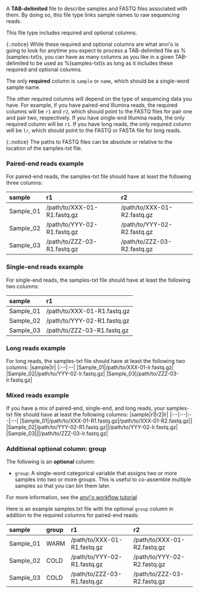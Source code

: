 A **TAB-delimited** file to describe samples and FASTQ files associated with them. By doing so, this file type links sample names to raw sequencing reads.

This file type includes required and optional columns.

{:.notice}
While these required and optional columns are what anvi'o is going to look for anytime you expect to process a TAB-delimited file as %(samples-txt)s, you can have as many columns as you like in a given TAB-delimited to be used as %(samples-txt)s as long as it includes these required and optional columns.

The only **required** column is `sample` or `name`, which should be a single-word sample name.

The other required columns will depend on the type of sequencing data you have. For example, if you have paired-end Illumina reads, the
required columns will be `r1` and `r2`, which should point to the FASTQ files for pair one and pair two, respectively. If you have single-end Illumina reads, the only required column will be `r1`.
If you have long reads, the only required column will be `lr`, which should point to the FASTQ or FASTA file for long reads.

{:.notice}
The paths to FASTQ files can be absolute or relative to the location of the samples-txt file.

### Paired-end reads example
For paired-end reads, the samples-txt file should have at least the following three columns:

|sample|r1|r2|
|:--|:--|:--|
|Sample_01|/path/to/XXX-01-R1.fastq.gz|/path/to/XXX-01-R2.fastq.gz|
|Sample_02|/path/to/YYY-02-R1.fastq.gz|/path/to/YYY-02-R2.fastq.gz|
|Sample_03|/path/to/ZZZ-03-R1.fastq.gz|/path/to/ZZZ-03-R2.fastq.gz|

### Single-end reads example
For single-end reads, the samples-txt file should have at least the following two columns:

|sample|r1|
|:--|:--|
|Sample_01|/path/to/XXX-01-R1.fastq.gz|
|Sample_02|/path/to/YYY-02-R1.fastq.gz|
|Sample_03|/path/to/ZZZ-03-R1.fastq.gz|

### Long reads example
For long reads, the samples-txt file should have at least the following two columns:
|sample|lr|
|:--|:--|
|Sample_01|/path/to/XXX-01-lr.fastq.gz|
|Sample_02|/path/to/YYY-02-lr.fastq.gz|
|Sample_03|/path/to/ZZZ-03-lr.fastq.gz|

### Mixed reads example
If you have a mix of paired-end, single-end, and long reads, your samples-txt file should have at least the following columns:
|sample|r1|r2|lr|
|:--|:--|:--|:--|
|Sample_01|/path/to/XXX-01-R1.fastq.gz|/path/to/XXX-01-R2.fastq.gz||
|Sample_02|/path/to/YYY-02-R1.fastq.gz||/path/to/YYY-02-lr.fastq.gz|
|Sample_03|||/path/to/ZZZ-03-lr.fastq.gz|

### Additional optional column: group

The following is an **optional** column:

* `group`: A single-word categorical variable that assigns two or more samples into two or more groups. This is useful to co-assemble multiple samples so that you can bin them later.

For more information, see the [anvi'o workflow tutorial](https://merenlab.org/2018/07/09/anvio-snakemake-workflows/#samplestxt)

Here is an example samples.txt file with the optional `group` column in addition to the required columns for paired-end reads:

|sample|group|r1|r2|
|:--|:--|:--|:--|
|Sample_01|WARM|/path/to/XXX-01-R1.fastq.gz|/path/to/XXX-01-R2.fastq.gz|
|Sample_02|COLD|/path/to/YYY-02-R1.fastq.gz|/path/to/YYY-02-R2.fastq.gz|
|Sample_03|COLD|/path/to/ZZZ-03-R1.fastq.gz|/path/to/ZZZ-03-R2.fastq.gz|
